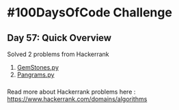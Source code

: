 # #100DaysOfCode Challenge
## Day 57: Quick Overview
Solved 2 problems from Hackerrank  
1. [GemStones.py](https://github.com/divyatejakotteti/100DaysOfCode/blob/master/Day%2057/GemStones.py)
2. [Pangrams.py](https://github.com/divyatejakotteti/100DaysOfCode/blob/master/Day%2057/Pangrams.py)
### 
Read more about Hackerrank problems here : https://www.hackerrank.com/domains/algorithms